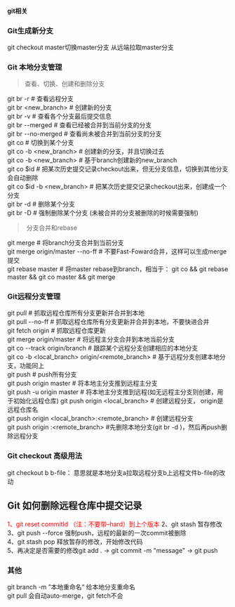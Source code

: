 <h4>git相关</h4>

### Git生成新分支
git checkout master切换master分支
从远端拉取master分支

### Git 本地分支管理
> 查看、切换、创建和删除分支

git br -r # 查看远程分支  
git br <new_branch> # 创建新的分支  
git br -v # 查看各个分支最后提交信息  
git br --merged # 查看已经被合并到当前分支的分支  
git br --no-merged # 查看尚未被合并到当前分支的分支  
git co <branch> # 切换到某个分支  
git co -b <new_branch> # 创建新的分支，并且切换过去  
git co -b <new_branch> <branch> # 基于branch创建新的new_branch  
git co $id # 把某次历史提交记录checkout出来，但无分支信息，切换到其他分支会自动删除  
git co $id -b <new_branch> # 把某次历史提交记录checkout出来，创建成一个分支  
git br -d <branch> # 删除某个分支  
git br -D <branch> # 强制删除某个分支 (未被合并的分支被删除的时候需要强制)  

> 分支合并和rebase

git merge <branch> # 将branch分支合并到当前分支  
git merge origin/master --no-ff # 不要Fast-Foward合并，这样可以生成merge提交  
git rebase master <branch> # 将master rebase到branch，相当于： git co <branch> && git rebase master && git co master && git merge <branch>

### Git远程分支管理
git pull # 抓取远程仓库所有分支更新并合并到本地  
git pull --no-ff # 抓取远程仓库所有分支更新并合并到本地，不要快进合并  
git fetch origin # 抓取远程仓库更新  
git merge origin/master # 将远程主分支合并到本地当前分支  
git co --track origin/branch # 跟踪某个远程分支创建相应的本地分支  
git co -b <local_branch> origin/<remote_branch> # 基于远程分支创建本地分支，功能同上  
git push # push所有分支  
git push origin master # 将本地主分支推到远程主分支  
git push -u origin master # 将本地主分支推到远程(如无远程主分支则创建，用于初始化远程仓库) 
git push origin <local_branch> # 创建远程分支， origin是远程仓库名  
git push origin <local_branch>:<remote_branch> # 创建远程分支  
git push origin :<remote_branch> #先删除本地分支(git br -d <branch>)，然后再push删除远程分支

### Git checkout 高级用法
git checkout b  b-file： 意思就是本地分支a拉取远程分支b上远程文件b-file的改动


## Git 如何删除远程仓库中提交记录
<font color="red">1、git reset commitId （注：不要带–hard）到上个版本  </font>
2、git stash 暂存修改  
3、git push --force 强制push，远程的最新的一次commit被删除  
4、git stash pop 释放暂存的修改，开始修改代码  
5、再决定是否需要的修改git add . -> git commit -m "message" -> git push  

### 其他
git branch -m ”本地重命名“ 给本地分支重命名  
git pull 会自动auto-merge，git fetch不会